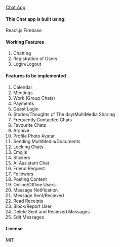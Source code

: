 [Chat App](https://vchattingapp.netlify.app)

#### This Chat app is built using: 
React.js 
Firebase

#### Working Features
1. Chatting 
2. Registration of Users 
3. Login/Logout

#### Features to be implemented
1. Calendar
2. Meetings
3. Work (Group Chats)
4. Payments
5. Guest Login 
6. Stories/Thoughts of The day/MultiMedia Sharing
7. Frequently Contacted Chats
8. Favourite Chats
9. Archive 
10. Profile Photo Avatar
11. Sending MultiMedia/Documents
12. Locking Chats
13. Emojis
14. Stickers
15. AI Assistant Chat
16. Friend Request
17. Followers
18. Posting Content
19. Online/Offline Users
20. Message Notification 
21. Message Sent/Recieved
22. Read Receipts 
23. Block/Report User
24. Delete Sent and Recieved Messages
25. Edit Messages
#### License 
MIT





